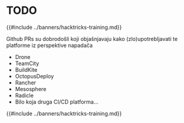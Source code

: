 # TODO

{{#include ../banners/hacktricks-training.md}}

Github PRs su dobrodošli koji objašnjavaju kako (zlo)upotrebljavati te platforme iz perspektive napadača

- Drone
- TeamCity
- BuildKite
- OctopusDeploy
- Rancher
- Mesosphere
- Radicle
- Bilo koja druga CI/CD platforma...

{{#include ../banners/hacktricks-training.md}}
